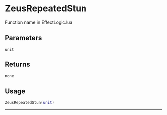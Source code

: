 # ZeusRepeatedStun
Function name in EffectLogic.lua
## Parameters
`unit`
## Returns
`none`
## Usage
```lua
ZeusRepeatedStun(unit)
```
---
